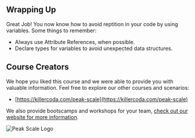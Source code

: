 ## Wrapping Up

Great Job! You now know how to avoid reptition in your code by using variables. Some things to remember:

  * Always use Attribute References, when possible.
  * Declare types for variables to avoid unexpected data structures.

## Course Creators

We hope you liked this course and we were able to provide you with valuable information. Feel free to explore our other courses and scenarios:

- [https://killercoda.com/peak-scale](https://killercoda.com/peak-scale)

We also provide bootscamps and workshops for your team, [check out our website for more information](https://peakscale.ch/en/services/).

![Peak Scale Logo](../../../assets/logo-vertical.png)
